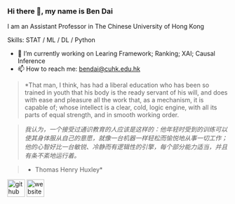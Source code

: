 ### Hi there 👋, my name is Ben Dai
I am an Assistant Professor in The Chinese University of Hong Kong

Skills: STAT / ML / DL / Python

- 🔭 I’m currently working on Learing Framework; Ranking; XAI; Causal Inference
- 📫 How to reach me: bendai@cuhk.edu.hk 

> *That man, I think, has had a liberal education who has been so trained in youth that his body is the ready servant of his will, and does with ease and pleasure all the work that, as a mechanism, it is capable of; whose intellect is a clear, cold, logic engine, with all its parts of equal strength, and in smooth working order. 

> *我认为，一个接受过通识教育的人应该是这样的：他年轻时受到的训练可以使其身体服从自己的意愿，就像一台机器一样轻松而愉悦地从事一切工作；他的心智好比一台敏锐、冷静而有逻辑性的引擎，每个部分能力适当，并且有条不紊地运行着。*

> - Thomas Henry Huxley*



[<img src='https://cdn.jsdelivr.net/npm/simple-icons@3.0.1/icons/github.svg' alt='github' height='40'>](https://github.com/statmlben)  [<img src='https://cdn.jsdelivr.net/npm/simple-icons@3.0.1/icons/icloud.svg' alt='website' height='40'>](https://www.bendai.org/)  

<!-- [![Top Langs](https://github-readme-stats.vercel.app/api/top-langs/?username=statmlben)](https://github.com/anuraghazra/github-readme-stats)

![GitHub stats](https://github-readme-stats.vercel.app/api?username=statmlben&show_icons=true)  

 -->
